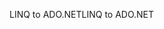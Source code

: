<span data-ttu-id="9c817-101">LINQ to ADO.NET</span><span class="sxs-lookup"><span data-stu-id="9c817-101">LINQ to ADO.NET</span></span>